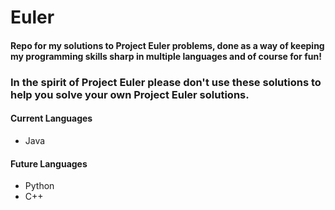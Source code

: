 # Euler
#### Repo for my solutions to Project Euler problems, done as a way of keeping my programming skills sharp in multiple languages and of course for fun!
### In the spirit of Project Euler please don't use these solutions to help you solve your own Project Euler solutions.
#### Current Languages
* Java

#### Future Languages
* Python
* C++
